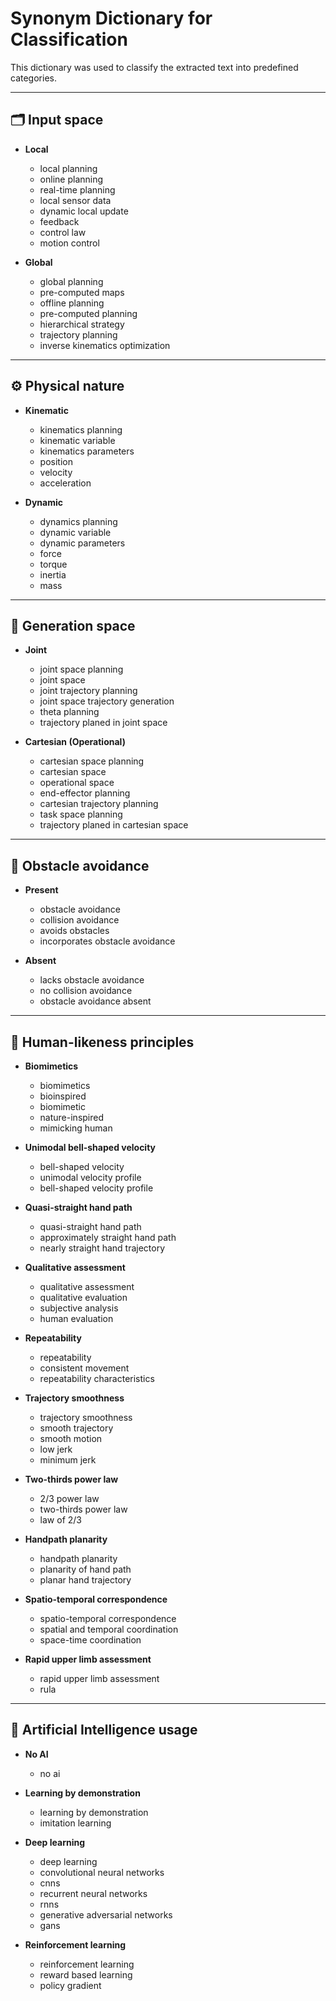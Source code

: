 # Synonym Dictionary for Classification

This dictionary was used to classify the extracted text into predefined categories.

---

## 🗂 Input space
- **Local**
  - local planning  
  - online planning  
  - real-time planning  
  - local sensor data  
  - dynamic local update  
  - feedback  
  - control law  
  - motion control  

- **Global**
  - global planning  
  - pre-computed maps  
  - offline planning  
  - pre-computed planning  
  - hierarchical strategy  
  - trajectory planning  
  - inverse kinematics optimization  

---

## ⚙️ Physical nature
- **Kinematic**
  - kinematics planning  
  - kinematic variable  
  - kinematics parameters  
  - position  
  - velocity  
  - acceleration  

- **Dynamic**
  - dynamics planning  
  - dynamic variable  
  - dynamic parameters  
  - force  
  - torque  
  - inertia  
  - mass  

---

## 🔄 Generation space
- **Joint**
  - joint space planning  
  - joint space  
  - joint trajectory planning  
  - joint space trajectory generation  
  - theta planning  
  - trajectory planed in joint space  

- **Cartesian (Operational)**
  - cartesian space planning  
  - cartesian space  
  - operational space  
  - end-effector planning  
  - cartesian trajectory planning  
  - task space planning  
  - trajectory planed in cartesian space  

---

## 🚧 Obstacle avoidance
- **Present**
  - obstacle avoidance  
  - collision avoidance  
  - avoids obstacles  
  - incorporates obstacle avoidance  

- **Absent**
  - lacks obstacle avoidance  
  - no collision avoidance  
  - obstacle avoidance absent  

---

## 🤖 Human-likeness principles
- **Biomimetics**
  - biomimetics  
  - bioinspired  
  - biomimetic  
  - nature-inspired  
  - mimicking human  

- **Unimodal bell-shaped velocity**
  - bell-shaped velocity  
  - unimodal velocity profile  
  - bell-shaped velocity profile  

- **Quasi-straight hand path**
  - quasi-straight hand path  
  - approximately straight hand path  
  - nearly straight hand trajectory  

- **Qualitative assessment**
  - qualitative assessment  
  - qualitative evaluation  
  - subjective analysis  
  - human evaluation  

- **Repeatability**
  - repeatability  
  - consistent movement  
  - repeatability characteristics  

- **Trajectory smoothness**
  - trajectory smoothness  
  - smooth trajectory  
  - smooth motion  
  - low jerk  
  - minimum jerk  

- **Two-thirds power law**
  - 2/3 power law  
  - two-thirds power law  
  - law of 2/3  

- **Handpath planarity**
  - handpath planarity  
  - planarity of hand path  
  - planar hand trajectory  

- **Spatio-temporal correspondence**
  - spatio-temporal correspondence  
  - spatial and temporal coordination  
  - space-time coordination  

- **Rapid upper limb assessment**
  - rapid upper limb assessment  
  - rula  

---

## 🧠 Artificial Intelligence usage
- **No AI**
  - no ai  

- **Learning by demonstration**
  - learning by demonstration  
  - imitation learning  

- **Deep learning**
  - deep learning  
  - convolutional neural networks  
  - cnns  
  - recurrent neural networks  
  - rnns  
  - generative adversarial networks  
  - gans  

- **Reinforcement learning**
  - reinforcement learning  
  - reward based learning  
  - policy gradient  
